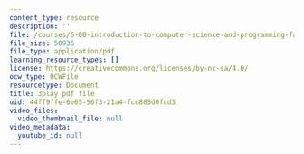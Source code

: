 ```yaml
---
content_type: resource
description: ''
file: /courses/6-00-introduction-to-computer-science-and-programming-fall-2008/44ff9ffe6e6556f321a4fcd885d0fcd3_ZbIpjf0QEPI.pdf
file_size: 50936
file_type: application/pdf
learning_resource_types: []
license: https://creativecommons.org/licenses/by-nc-sa/4.0/
ocw_type: OCWFile
resourcetype: Document
title: 3play pdf file
uid: 44ff9ffe-6e65-56f3-21a4-fcd885d0fcd3
video_files:
  video_thumbnail_file: null
video_metadata:
  youtube_id: null
---
```

